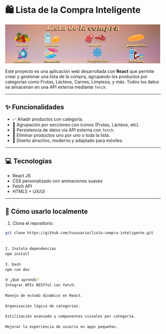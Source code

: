 # 🛍️ Lista de la Compra Inteligente
![Banner del proyecto](./src/styles/assets/banner.png)


Este proyecto es una aplicación web desarrollada con **React** que permite crear y gestionar una lista de la compra, agrupando los productos por categorías como Frutas, Lácteos, Carnes, Limpieza, y más. Todos los datos se almacenan en una API externa mediante `fetch`.

---

## ✨ Funcionalidades

- ✅ Añadir productos con categoría.
- 🍎 Agrupación por secciones con íconos (Frutas, Lácteos, etc).
- 🔄 Persistencia de datos vía API externa con `fetch`.
- 🧼 Eliminar productos uno por uno o toda la lista.
- 📱 Diseño atractivo, moderno y adaptado para móviles.

---

## 💻 Tecnologías

- React JS
- CSS personalizado con animaciones suaves
- Fetch API
- HTML5 + UX/UI

---

## 🚀 Cómo usarlo localmente

1. Clona el repositorio:
```bash
git clone https://github.com/tuusuario/lista-compra-inteligente.git


2. Instala dependencias
npm install

3. bash
npm run dev

🤓 ¿Qué aprendí?
Integrar APIs RESTful con fetch.

Manejo de estado dinámico en React.

Organización lógica de categorías.

Estilización avanzada y componentes visuales por categoría.

Mejorar la experiencia de usuario en apps pequeñas.
